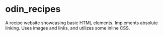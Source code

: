 # odin_recipes

A recipe website showcasing basic HTML elements.
Implements absolute linking.
Uses images and links,
and utilizes some inline CSS.